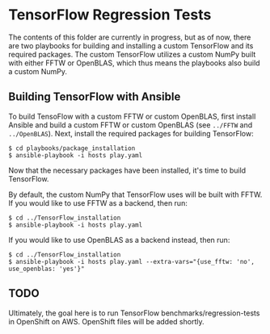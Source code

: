 # TensorFlow Regression Tests

The contents of this folder are currently in progress, but as of now, there are two playbooks for building and installing a custom TensorFlow and its required packages. The custom TensorFlow utilizes a custom NumPy built with either FFTW or OpenBLAS, which thus means the playbooks also build a custom NumPy.

## Building TensorFlow with Ansible

To build TensoFlow with a custom FFTW or custom OpenBLAS, first install Ansible and build a custom FFTW or custom OpenBLAS (see `../FFTW` and `../OpenBLAS`). Next, install the required packages for building TensorFlow:

```
$ cd playbooks/package_installation
$ ansible-playbook -i hosts play.yaml
```

Now that the necessary packages have been installed, it's time to build TensorFlow. 

By default, the custom NumPy that TensorFlow uses will be built with FFTW. If you would like to use FFTW as a backend, then run:

```
$ cd ../TensorFlow_installation
$ ansible-playbook -i hosts play.yaml
```

If you would like to use OpenBLAS as a backend instead, then run:

```
$ cd ../TensorFlow_installation
$ ansible-playbook -i hosts play.yaml --extra-vars="{use_fftw: 'no', use_openblas: 'yes'}"
```

## TODO

Ultimately, the goal here is to run TensorFlow benchmarks/regression-tests in OpenShift on AWS. OpenShift files will be added shortly.
